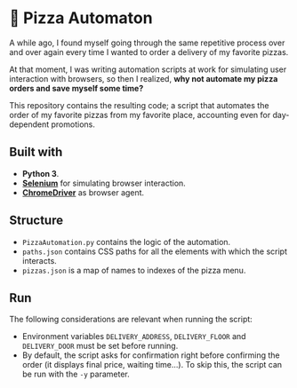 # :pizza: Pizza Automaton

A while ago, I found myself going through the same repetitive process over and over again every time I wanted to order a delivery of my favorite pizzas.

At that moment, I was writing automation scripts at work for simulating user interaction with browsers, so then I realized, **why not automate my pizza orders and save myself some time?**

This repository contains the resulting code; a script that automates the order of my favorite pizzas from my favorite place, accounting even for day-dependent promotions.

## Built with

- **Python 3**.
- [**Selenium**](https://www.seleniumhq.org/) for simulating browser interaction.
- [**ChromeDriver**](http://chromedriver.chromium.org/) as browser agent.

## Structure

- `PizzaAutomation.py` contains the logic of the automation.
- `paths.json` contains CSS paths for all the elements with which the script interacts.
- `pizzas.json` is a map of names to indexes of the pizza menu.

## Run

The following considerations are relevant when running the script:

- Environment variables `DELIVERY_ADDRESS`, `DELIVERY_FLOOR` and `DELIVERY_DOOR` must be set before running.
- By default, the script asks for confirmation right before confirming the order (it displays final price, waiting time...). To skip this,  the script can be run with the `-y` parameter.
